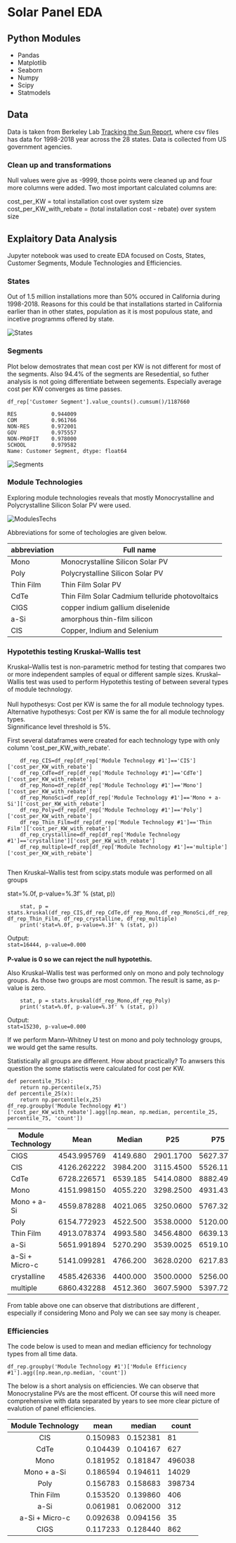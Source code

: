 # Solar Panel EDA

## Python Modules 
* Pandas 
* Matplotlib
* Seaborn
* Numpy
* Scipy
* Statmodels
    
## Data
   Data is taken from Berkeley Lab [Tracking the Sun Report](https://emp.lbl.gov/tracking-the-sun), where csv files has data for 1998-2018 year across the 28 states. Data is collected from US government agencies. 
### Clean up and transformations
Null values were give as -9999, those points were cleaned up and four more columns were added. Two most important calculated columns are:

 cost_per_KW = total installation cost over system size\
 cost_per_KW_with_rebate = (total installation cost - rebate) over system size


## Explaitory Data Analysis
   Jupyter notebook was used to create EDA focused on Costs, States, Customer Segments, Module Technologies and Efficiencies. 
   
### States
   Out of 1.5 million installations more than 50%  occured in California during 1998-2018. Reasons for this could be that installations started in California earlier than in other states, population as it is most populous state, and incetive programms offered by state.
   
![States](https://github.com/aydin-hasanli/Solar-Panel-EDA/blob/main/Images/number_of_install_by_state.png)

### Segments
   Plot below demostrates that mean cost per KW is not different for most of the segments. Also 94.4% of the segments are Resedential, so futher analysis is not going differentiate between segements. Especially average cost per KW converges as time passes. 
   
    df_rep['Customer Segment'].value_counts().cumsum()/1187660

    RES           0.944009
    COM           0.961766
    NON-RES       0.972001
    GOV           0.975557
    NON-PROFIT    0.978000
    SCHOOL        0.979582
    Name: Customer Segment, dtype: float64

![Segments](https://github.com/aydin-hasanli/Solar-Panel-EDA/blob/main/Images/cost%20per%20size%20change%20by%20segment.png)


### Module Technologies
   Exploring module technologies reveals that mostly Monocrystalline and Polycrystalline Silicon Solar PV were used. 

![ModulesTechs](https://github.com/aydin-hasanli/Solar-Panel-EDA/blob/main/Images/number_Module_Technology_1.png)

Abbreviations for some of techologies are given below.

|abbreviation |           Full name |
|-----------|-----------------------------------------------|
| Mono      | Monocrystalline Silicon Solar PV              |
| Poly      | Polycrystalline Silicon Solar PV              |
| Thin Film | Thin Film Solar PV                            |
| CdTe      | Thin Film Solar Cadmium telluride photovoltaics |
| CIGS      | copper indium gallium diselenide              |
| a-Si      | amorphous thin-film silicon                   |
| CIS       | Copper, Indium and Selenium                   | 

### Hypotethis testing Kruskal–Wallis test 
Kruskal–Wallis test is non-parametric method for testing that compares two or more independent samples of equal or different sample sizes.
Kruskal–Wallis test was used to perform Hypotethis testing of between several types of module technology. \
\
Null hypothesys: Cost per KW is same the for all module technology types.\
Alternative hypothesys: Cost per KW is same the for all module technology types.\
Signnificance level threshold is 5%.



First several dataframes were created for each technology type with only column 'cost_per_KW_with_rebate'.

```   
    df_rep_CIS=df_rep[df_rep['Module Technology #1']=='CIS']['cost_per_KW_with_rebate']
    df_rep_CdTe=df_rep[df_rep['Module Technology #1']=='CdTe']['cost_per_KW_with_rebate']
    df_rep_Mono=df_rep[df_rep['Module Technology #1']=='Mono']['cost_per_KW_with_rebate']
    df_rep_MonoSci=df_rep[df_rep['Module Technology #1']=='Mono + a-Si']['cost_per_KW_with_rebate']
    df_rep_Poly=df_rep[df_rep['Module Technology #1']=='Poly']['cost_per_KW_with_rebate']
    df_rep_Thin_Film=df_rep[df_rep['Module Technology #1']=='Thin Film']['cost_per_KW_with_rebate']
    df_rep_crystalline=df_rep[df_rep['Module Technology #1']=='crystalline']['cost_per_KW_with_rebate']
    df_rep_multiple=df_rep[df_rep['Module Technology #1']=='multiple']['cost_per_KW_with_rebate']
  
 ```

Then Kruskal–Wallis test from scipy.stats module was performed on all groups
      
stat=%.0f, p-value=%.3f' % (stat, p))


   
```
    stat, p = stats.kruskal(df_rep_CIS,df_rep_CdTe,df_rep_Mono,df_rep_MonoSci,df_rep_Poly, df_rep_Thin_Film, df_rep_crystalline, df_rep_multiple)
    print('stat=%.0f, p-value=%.3f' % (stat, p))
```
Output: \
    ```
    stat=16444, p-value=0.000
    ```\
\
**P-value is 0 so we can reject the null hypotethis.**

Also Kruskal–Wallis test was performed only on mono and poly technology groups. As those  two groups are most common. The result is same, as p-value is zero. 
```
    stat, p = stats.kruskal(df_rep_Mono,df_rep_Poly)
    print('stat=%.0f, p-value=%.3f' % (stat, p))
```
Output: \
    ```
    stat=15230, p-value=0.000
    ```

If we perform Mann–Whitney U test on mono and poly technology groups, we would get the same results.

Statistically all groups are different. How about practically? To anwsers this question the some statisctis were calculated for cost per KW. 

```
def percentile_75(x):
    return np.percentile(x,75)
def percentile_25(x):
    return np.percentile(x,25)
df_rep.groupby('Module Technology #1')['cost_per_KW_with_rebate'].agg([np.mean, np.median, percentile_25, percentile_75, 'count'])

```

| Module Technology          | Mean | Median | P25| P75 | Count    |
|----------------|-------------|----------|-----------|-----------|--------|
| CIGS           | 4543.995769 | 4149.680 | 2901.1700 | 5627.3750 | 891    |
| CIS            | 4126.262222 | 3984.200 | 3115.4500 | 5526.1100 | 81     |
| CdTe           | 6728.226571 | 6539.185 | 5414.0800 | 8882.4975 | 630    |
| Mono           | 4151.998150 | 4055.220 | 3298.2500 | 4931.4350 | 529920 |
| Mono + a-Si    | 4559.878288 | 4021.065 | 3250.0600 | 5767.3200 | 14122  |
| Poly           | 6154.772923 | 4522.500 | 3538.0000 | 5120.0000 | 438113 |
| Thin Film      | 4913.078374 | 4993.580 | 3456.4800 | 6639.1325 | 406    |
| a-Si           | 5651.991894 | 5270.290 | 3539.0025 | 6519.1000 | 322    |
| a-Si + Micro-c | 5141.099281 | 4766.200 | 3628.0200 | 6217.8300 | 139    |
| crystalline    | 4585.426336 | 4400.000 | 3500.0000 | 5256.0000 | 24797  |
| multiple       | 6860.432288 | 4512.360 | 3607.5900 | 5397.7200 | 2443   |

From table above one can observe that distributions are different , especially if considering Mono and Poly we can see say mony is cheaper.

### Efficiencies

The code below is used to mean and median efficiency for technology types from all time data. 
```
df_rep.groupby('Module Technology #1')['Module Efficiency #1'].agg([np.mean,np.median, 'count'])
```
The below is a short analysis on efficiencies. We can observe that Monocrystaline PVs are the most efficent.  Of course this will need more comprehensive with data separated by years to see more clear picture of evalution of panel efficiencies. 

|    Module Technology       | mean | median | count    |
|:--------------:|----------|----------|--------|
|       CIS      | 0.150983 | 0.152381 | 81     |
|      CdTe      | 0.104439 | 0.104167 | 627    |
|      Mono      | 0.181952 | 0.181847 | 496038 |
|   Mono + a-Si  | 0.186594 | 0.194611 | 14029  |
|      Poly      | 0.156783 | 0.158683 | 398734 |
|    Thin Film   | 0.153520 | 0.139860 | 406    |
|      a-Si      | 0.061981 | 0.062000 | 312    |
| a-Si + Micro-c | 0.092638 | 0.094156 | 35     | 
|   CIGS      | 0.117233 | 0.128440 | 862    |
